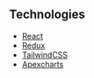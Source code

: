 ## Technologies

- [React](https://reactjs.org)
- [Redux](https://redux.js.org)
- [TailwindCSS](http://tailwindcss.com)
- [Apexcharts](https://apexcharts.com)

